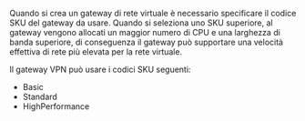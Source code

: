 Quando si crea un gateway di rete virtuale è necessario specificare il codice SKU del gateway da usare. Quando si seleziona uno SKU superiore, al gateway vengono allocati un maggior numero di CPU e una larghezza di banda superiore, di conseguenza il gateway può supportare una velocità effettiva di rete più elevata per la rete virtuale.

Il gateway VPN può usare i codici SKU seguenti:

- Basic
- Standard
- HighPerformance

<!---HONumber=AcomDC_0928_2016-->
